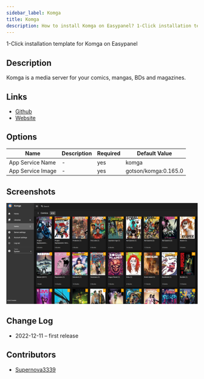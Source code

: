 ```yaml
---
sidebar_label: Komga
title: Komga
description: How to install Komga on Easypanel? 1-Click installation template for Komga on Easypanel
---
```


<!-- generated -->

1-Click installation template for Komga on Easypanel

## Description

Komga is a media server for your comics, mangas, BDs and magazines.

## Links

- [Github](https://github.com/gotson/komga)
- [Website](https://komga.org)

## Options

Name | Description | Required | Default Value
-|-|-|-
App Service Name | - | yes | komga
App Service Image | - | yes | gotson/komga:0.165.0

## Screenshots

![Komga Screenshot](./assets/screenshot.png)

## Change Log

- 2022-12-11 – first release

## Contributors

- [Supernova3339](https://github.com/Supernova3339)

